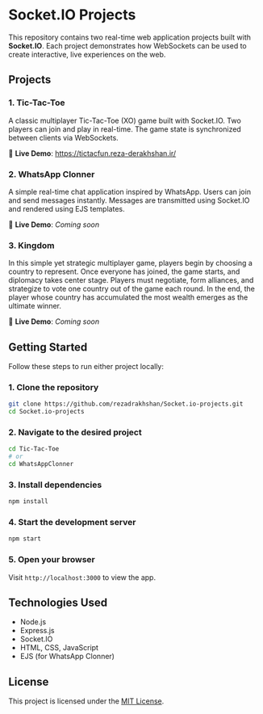 # Socket.IO Projects

This repository contains two real-time web application projects built with **Socket.IO**. Each project demonstrates how WebSockets can be used to create interactive, live experiences on the web.

## Projects

### 1. Tic-Tac-Toe

A classic multiplayer Tic-Tac-Toe (XO) game built with Socket.IO. Two players can join and play in real-time. The game state is synchronized between clients via WebSockets.

🔗 **Live Demo**: https://tictacfun.reza-derakhshan.ir/  

### 2. WhatsApp Clonner

A simple real-time chat application inspired by WhatsApp. Users can join and send messages instantly. Messages are transmitted using Socket.IO and rendered using EJS templates.

🔗 **Live Demo**: _Coming soon_  

### 3. Kingdom

In this simple yet strategic multiplayer game, players begin by choosing a country to represent. Once everyone has joined, the game starts, and diplomacy takes center stage. Players must negotiate, form alliances, and strategize to vote one country out of the game each round. In the end, the player whose country has accumulated the most wealth emerges as the ultimate winner.

🔗 **Live Demo**: _Coming soon_

## Getting Started

Follow these steps to run either project locally:

### 1. Clone the repository

```bash
git clone https://github.com/rezadrakhshan/Socket.io-projects.git
cd Socket.io-projects
```

### 2. Navigate to the desired project

```bash
cd Tic-Tac-Toe
# or
cd WhatsAppClonner
```

### 3. Install dependencies

```bash
npm install
```

### 4. Start the development server

```bash
npm start
```

### 5. Open your browser

Visit `http://localhost:3000` to view the app.

## Technologies Used

- Node.js
- Express.js
- Socket.IO
- HTML, CSS, JavaScript
- EJS (for WhatsApp Clonner)

## License

This project is licensed under the [MIT License](LICENSE).
